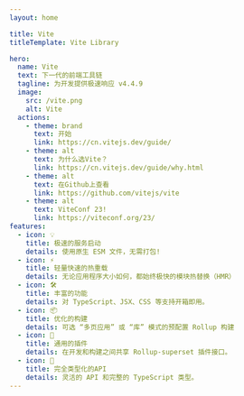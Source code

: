 ```yaml
---
layout: home

title: Vite
titleTemplate: Vite Library

hero:
  name: Vite
  text: 下一代的前端工具链
  tagline: 为开发提供极速响应 v4.4.9
  image:
    src: /vite.png
    alt: Vite
  actions:
    - theme: brand
      text: 开始
      link: https://cn.vitejs.dev/guide/
    - theme: alt
      text: 为什么选Vite？
      link: https://cn.vitejs.dev/guide/why.html
    - theme: alt
      text: 在Github上查看
      link: https://github.com/vitejs/vite
    - theme: alt
      text: ViteConf 23!
      link: https://viteconf.org/23/
features:
  - icon: 💡
    title: 极速的服务启动
    details: 使用原生 ESM 文件，无需打包!
  - icon: ⚡️
    title: 轻量快速的热重载
    details: 无论应用程序大小如何，都始终极快的模块热替换（HMR）
  - icon: 🛠️
    title: 丰富的功能
    details: 对 TypeScript、JSX、CSS 等支持开箱即用。
  - icon: 📦
    title: 优化的构建
    details: 可选 “多页应用” 或 “库” 模式的预配置 Rollup 构建
  - icon: 🔩
    title: 通用的插件
    details: 在开发和构建之间共享 Rollup-superset 插件接口。
  - icon: 🔑
    title: 完全类型化的API
    details: 灵活的 API 和完整的 TypeScript 类型。
---
```



